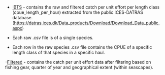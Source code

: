 - [IBTS](IBTS) - contains the raw and filtered catch per unit effort per length class (cpue_length_per_hour) extracted from the public ICES-DATRAS database.
  (https://datras.ices.dk/Data_products/Download/Download_Data_public.aspx)
  
 - Each raw .csv file is of a single species.
 - Each row in the raw species .csv file contains the CPUE of a specific length class of that species in a specific haul.
 
 -[Filtered](Filtered) - contains the catch per unit effort data after filtering based on fishing gear, quarter of year and geographical extent (within seascapes).
 
